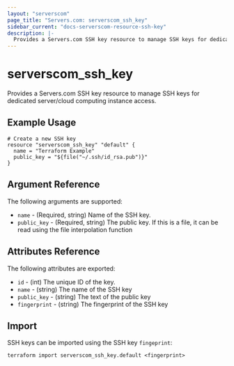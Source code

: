 ```yaml
---
layout: "serverscom"
page_title: "Servers.com: serverscom_ssh_key"
sidebar_current: "docs-serverscom-resource-ssh-key"
description: |-
  Provides a Servers.com SSH key resource to manage SSH keys for dedicated server/cloud computing instance access.
---
```


# serverscom_ssh_key

Provides a Servers.com SSH key resource to manage SSH keys for dedicated server/cloud computing instance access.

## Example Usage

```hcl
# Create a new SSH key
resource "serverscom_ssh_key" "default" {
  name = "Terraform Example"
  public_key = "${file("~/.ssh/id_rsa.pub")}"
}
```

## Argument Reference

The following arguments are supported:

- `name` - (Required, string) Name of the SSH key.
- `public_key` - (Required, string) The public key. If this is a file, it can be read using the file interpolation function

## Attributes Reference

The following attributes are exported:

- `id` - (int) The unique ID of the key.
- `name` - (string) The name of the SSH key
- `public_key` - (string) The text of the public key
- `fingerprint` - (string) The fingerprint of the SSH key


## Import

SSH keys can be imported using the SSH key `fingeprint`:

```
terraform import serverscom_ssh_key.default <fingerprint>
```

